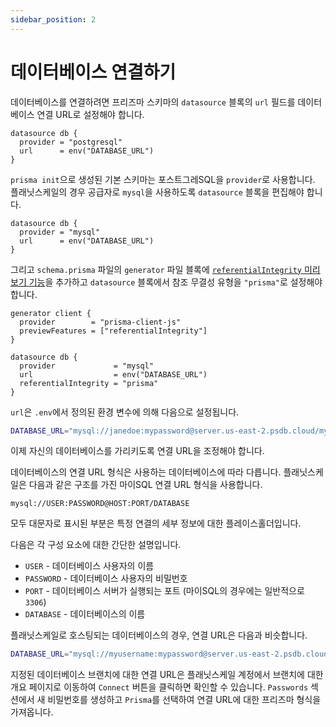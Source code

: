 ```yaml
---
sidebar_position: 2
---
```


# 데이터베이스 연결하기

데이터베이스를 연결하려면 프리즈마 스키마의 `datasource` 블록의 `url` 필드를 데이터베이스 연결 URL로 설정해야 합니다.

```prisma title="prisma/schema.prisma"
datasource db {
  provider = "postgresql"
  url      = env("DATABASE_URL")
}
```

`prisma init`으로 생성된 기본 스키마는 포스트그레SQL을 `provider`로 사용합니다. 플래닛스케일의 경우 공급자로 `mysql`을 사용하도록 `datasource` 블록을 편집해야 합니다.

```prisma title="prisma/schema.prisma" {1}
datasource db {
  provider = "mysql"
  url      = env("DATABASE_URL")
}
```

그리고 `schema.prisma` 파일의 `generator` 파일 블록에 [`referentialIntegrity` 미리보기 기능](https://www.prisma.io/docs/concepts/components/prisma-schema/relations/referential-integrity)을 추가하고 `datasource` 블록에서 참조 무결성 유형을 `"prisma"`로 설정해야 합니다.

```prisma title="schema.prisma" {2,8}
generator client {
  provider        = "prisma-client-js"
  previewFeatures = ["referentialIntegrity"]
}

datasource db {
  provider             = "mysql"
  url                  = env("DATABASE_URL")
  referentialIntegrity = "prisma"
}
```

`url`은 `.env`에서 정의된 환경 변수에 의해 다음으로 설정됩니다.

```bash title=".env"
DATABASE_URL="mysql://janedoe:mypassword@server.us-east-2.psdb.cloud/mydb?sslaccept=strict"
```

이제 자신의 데이터베이스를 가리키도록 연결 URL을 조정해야 합니다.

데이터베이스의 연결 URL 형식은 사용하는 데이터베이스에 따라 다릅니다. 플래닛스케일은 다음과 같은 구조를 가진 마이SQL 연결 URL 형식을 사용합니다.

```
mysql://USER:PASSWORD@HOST:PORT/DATABASE
```

모두 대문자로 표시된 부분은 특정 연결의 세부 정보에 대한 플레이스홀더입니다.

다음은 각 구성 요소에 대한 간단한 설명입니다.

- `USER` - 데이터베이스 사용자의 이름
- `PASSWORD` - 데이터베이스 사용자의 비밀번호
- `PORT` - 데이터베이스 서버가 실행되는 포트 (마이SQL의 경우에는 일반적으로 `3306`)
- `DATABASE` - 데이터베이스의 이름

플래닛스케일로 호스팅되는 데이터베이스의 경우, 연결 URL은 다음과 비슷합니다.

```bash title=".env"
DATABASE_URL="mysql://myusername:mypassword@server.us-east-2.psdb.cloud/mydb?sslaccept=strict"
```

지정된 데이터베이스 브랜치에 대한 연결 URL은 플래닛스케일 계정에서 브랜치에 대한 개요 페이지로 이동하여 `Connect` 버튼을 클릭하면 확인할 수 있습니다. `Passwords` 섹션에서 새 비밀번호를 생성하고 `Prisma`를 선택하여 연결 URL에 대한 프리즈마 형식을 가져옵니다.

